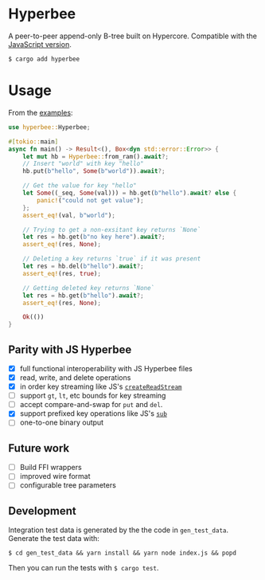 # Hyperbee

A peer-to-peer append-only B-tree built on Hypercore. Compatible with the [JavaScript version](https://github.com/holepunchto/hyperbee).
```
$ cargo add hyperbee
```

# Usage

From the [examples](/examples/ram.rs):

```rust
use hyperbee::Hyperbee;

#[tokio::main]
async fn main() -> Result<(), Box<dyn std::error::Error>> {
    let mut hb = Hyperbee::from_ram().await?;
    // Insert "world" with key "hello"
    hb.put(b"hello", Some(b"world")).await?;

    // Get the value for key "hello"
    let Some((_seq, Some(val))) = hb.get(b"hello").await? else {
        panic!("could not get value");
    };
    assert_eq!(val, b"world");

    // Trying to get a non-exsitant key returns `None`
    let res = hb.get(b"no key here").await?;
    assert_eq!(res, None);

    // Deleting a key returns `true` if it was present
    let res = hb.del(b"hello").await?;
    assert_eq!(res, true);

    // Getting deleted key returns `None`
    let res = hb.get(b"hello").await?;
    assert_eq!(res, None);

    Ok(())
}
```

## Parity with JS Hyperbee

- [x] full functional interoperability with JS Hyperbee files
- [x] read, write, and delete operations
- [x] in order key streaming like JS's [`createReadStream`](https://docs.holepunch.to/building-blocks/hyperbee#const-stream-db.createreadstream-range-options)
- [ ] support `gt`, `lt`,  etc bounds for key streaming
- [ ] accept compare-and-swap for `put` and `del`.
- [x] support prefixed key operations like JS's [`sub`](https://docs.holepunch.to/building-blocks/hyperbee#const-sub-db.sub-sub-prefix-options)
- [ ] one-to-one binary output

## Future work

- [ ] Build FFI wrappers
- [ ] improved wire format
- [ ] configurable tree parameters

## Development

Integration test data is generated by the the code in `gen_test_data`. Generate the test data with:
```
$ cd gen_test_data && yarn install && yarn node index.js && popd
```

Then you can run the tests with `$ cargo test`.
